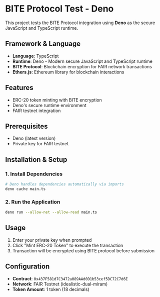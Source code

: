 # BITE Protocol Test - Deno

This project tests the BITE Protocol integration using **Deno** as the secure JavaScript and TypeScript runtime.

## Framework & Language
- **Language**: TypeScript
- **Runtime**: Deno - Modern secure JavaScript and TypeScript runtime
- **BITE Protocol**: Blockchain encryption for FAIR network transactions
- **Ethers.js**: Ethereum library for blockchain interactions

## Features
- ERC-20 token minting with BITE encryption
- Deno's secure runtime environment
- FAIR testnet integration

## Prerequisites
- Deno (latest version)
- Private key for FAIR testnet

## Installation & Setup

### 1. Install Dependencies
```bash
# Deno handles dependencies automatically via imports
deno cache main.ts
```

### 2. Run the Application
```bash
deno run --allow-net --allow-read main.ts
```

## Usage
1. Enter your private key when prompted
2. Click "Mint ERC-20 Token" to execute the transaction
3. Transaction will be encrypted using BITE protocol before submission

## Configuration
- **Contract**: `0x437F581d7C3472a089AAd0D1b53cef5DC72C7d6E`
- **Network**: FAIR Testnet (idealistic-dual-miram)
- **Token Amount**: 1 token (18 decimals)
